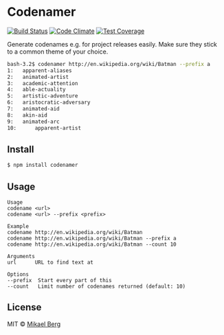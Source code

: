 # Codenamer

[![Build Status](https://travis-ci.org/mikberg/codenamer.svg?branch=develop)](https://travis-ci.org/mikberg/codenamer) [![Code Climate](https://codeclimate.com/github/mikberg/codenamer/badges/gpa.svg)](https://codeclimate.com/github/mikberg/codenamer) [![Test Coverage](https://codeclimate.com/github/mikberg/codenamer/badges/coverage.svg)](https://codeclimate.com/github/mikberg/codenamer/coverage)

Generate codenames e.g. for project releases easily. Make sure they stick to a
common theme of your choice.

```sh
bash-3.2$ codenamer http://en.wikipedia.org/wiki/Batman --prefix a
1: 	 apparent-aliases
2: 	 animated-artist
3: 	 academic-attention
4: 	 able-actuality
5: 	 artistic-adventure
6: 	 aristocratic-adversary
7: 	 animated-aid
8: 	 akin-aid
9: 	 animated-arc
10: 	 apparent-artist
```

## Install

```sh
$ npm install codenamer
```

## Usage

```
Usage
codename <url>
codename <url> --prefix <prefix>

Example
codename http://en.wikipedia.org/wiki/Batman
codename http://en.wikipedia.org/wiki/Batman --prefix a
codename http://en.wikipedia.org/wiki/Batman --count 10

Arguments
url      URL to find text at

Options
--prefix  Start every part of this
--count   Limit number of codenames returned (default: 10)
```

## License
MIT © [Mikael Berg](https://github.com/mikberg)
